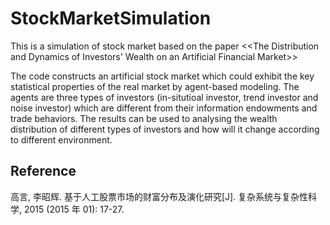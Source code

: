 # StockMarketSimulation
This is a simulation of stock market based on the paper &lt;&lt;The Distribution and Dynamics of Investors' Wealth on an Artificial Financial Market>>

The code constructs an artificial stock market which could exhibit the key statistical properties of the real market by agent-based modeling. The agents are three types of investors (in-situtioal investor, trend investor and noise investor) which are different from their information endowments and trade behaviors. The results can be used to analysing the wealth distribution of different types of investors and how will it change according to different environment. 

## Reference
高言, 李昭辉. 基于人工股票市场的财富分布及演化研究[J]. 复杂系统与复杂性科学, 2015 (2015 年 01): 17-27.
